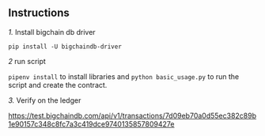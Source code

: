 ## Instructions

*1.* Install bigchain db driver

```
pip install -U bigchaindb-driver
```

*2* run script

`pipenv install` to install libraries and `python basic_usage.py` to run the script and create the contract.

*3.* Verify on the ledger

https://test.bigchaindb.com/api/v1/transactions/7d09eb70a0d55ec382c89b1e90157c348c8fc7a3c419dce9740135857809427e 
